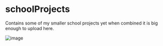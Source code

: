 # schoolProjects
Contains some of my smaller school projects yet when combined it is big enough to upload here.

![image](https://github.com/lis531/schoolProjects/assets/82408934/a09ccf3d-6a34-497a-9834-bc69017ea294)